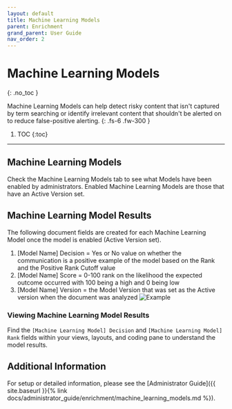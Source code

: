 ```yaml
---
layout: default
title: Machine Learning Models
parent: Enrichment
grand_parent: User Guide
nav_order: 2
---
```


# Machine Learning Models
{: .no_toc }


Machine Learning Models can help detect risky content that isn't captured by term searching or identify irrelevant content that shouldn't be alerted on to reduce false-positive alerting.
{: .fs-6 .fw-300 }

1. TOC
{:toc}

---

## Machine Learning Models
Check the Machine Learning Models tab to see what Models have been enabled by administrators. Enabled Machine Learning Models are those that have an Active Version set.

## Machine Learning Model Results
The following document fields are created for each Machine Learning Model once the model is enabled (Active Version set).
   1. [Model Name] Decision = Yes or No value on whether the communication is a positive example of the model based on the Rank and the Positive Rank Cutoff value
   2. [Model Name] Score = 0-100 rank on the likelihood the expected outcome occurred with 100 being a high and 0 being low
   3. [Model Name] Version = the Model Version that was set as the Active version when the document was analyzed
   ![Example](media/machine_learning_model/machine_learning_model_fields.PNG)  

[comment]: <> (IMAGE broken line 29) 

### Viewing Machine Learning Model Results
Find the `[Machine Learning Model] Decision` and `[Machine Learning Model] Rank` fields within your views, layouts, and coding pane to understand the model results.

## Additional Information

For setup or detailed information, please see the [Administrator Guide]({{ site.baseurl }}{% link docs/administrator_guide/enrichment/machine_learning_models.md %}).


